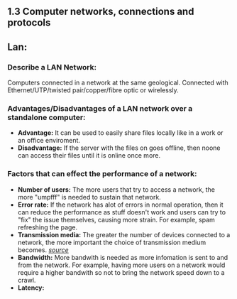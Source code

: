 ## 1.3 Computer networks, connections and protocols

## Lan:  

### Describe a LAN Network:
Computers connected in a network at the same geological. Connected with Ethernet/UTP/twisted pair/copper/fibre optic or wirelessly.

### Advantages/Disadvantages of a LAN network over a standalone computer:
* **Advantage:** It can be used to easily share files locally like in a work or an office enviroment.
* **Disadvantage:** If the server with the files on goes offline, then noone can access their files until it is online once more.

### Factors that can effect the performance of a network:
* **Number of users:** The more users that try to access a network, the more "umpfff" is needed to sustain that network.
* **Error rate:** If the network has alot of errors in normal operation, then it can reduce the performance as stuff doesn't work and users can try to "fix" the issue themselves, causing more strain. For example, spam refreshing the page.
* **Transmission media:** The greater the number of devices connected to a network, the more important the choice of transmission medium becomes. *[source](https://www.bbc.co.uk/bitesize/guides/zvspfcw/revision/8)*
* **Bandwidth:** More bandwith is needed as more infomation is sent to and from the network. For example, having more users on a network would require a higher bandwith so not to bring the network speed down to a crawl.
* **Latency:** 